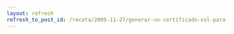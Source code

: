 ```yaml
---
layout: refresh
refresh_to_post_id: /receta/2005-11-27/generar-un-certificado-ssl-para-apache
---
```

